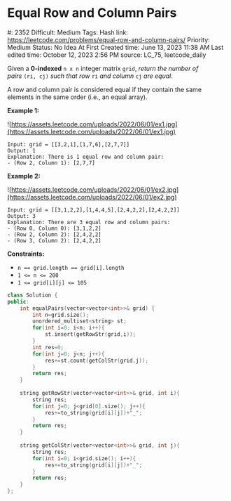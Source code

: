 # Equal Row and Column Pairs

#: 2352
Difficult: Medium
Tags: Hash
link: https://leetcode.com/problems/equal-row-and-column-pairs/
Priority: Medium
Status: No Idea At First
Created time: June 13, 2023 11:38 AM
Last edited time: October 12, 2023 2:56 PM
source: LC_75, leetcode_daily

Given a **0-indexed** `n x n` integer matrix `grid`, *return the number of pairs* `(ri, cj)` *such that row* `ri` *and column* `cj` *are equal*.

A row and column pair is considered equal if they contain the same elements in the same order (i.e., an equal array).

**Example 1:**

![https://assets.leetcode.com/uploads/2022/06/01/ex1.jpg](https://assets.leetcode.com/uploads/2022/06/01/ex1.jpg)

```
Input: grid = [[3,2,1],[1,7,6],[2,7,7]]
Output: 1
Explanation: There is 1 equal row and column pair:
- (Row 2, Column 1): [2,7,7]

```

**Example 2:**

![https://assets.leetcode.com/uploads/2022/06/01/ex2.jpg](https://assets.leetcode.com/uploads/2022/06/01/ex2.jpg)

```
Input: grid = [[3,1,2,2],[1,4,4,5],[2,4,2,2],[2,4,2,2]]
Output: 3
Explanation: There are 3 equal row and column pairs:
- (Row 0, Column 0): [3,1,2,2]
- (Row 2, Column 2): [2,4,2,2]
- (Row 3, Column 2): [2,4,2,2]

```

**Constraints:**

- `n == grid.length == grid[i].length`
- `1 <= n <= 200`
- `1 <= grid[i][j] <= 105`

```cpp
class Solution {
public:
    int equalPairs(vector<vector<int>>& grid) {
        int n=grid.size();
        unordered_multiset<string> st;
        for(int i=0; i<n; i++){
            st.insert(getRowStr(grid,i));
        }
        int res=0;
        for(int j=0; j<n; j++){
            res+=st.count(getColStr(grid,j));
        }
        return res;
    }
    
    string getRowStr(vector<vector<int>>& grid, int i){
        string res;
        for(int j=0; j<grid[0].size(); j++){
            res+=to_string(grid[i][j])+"_";
        }
        return res;
    }
    
    string getColStr(vector<vector<int>>& grid, int j){
        string res;
        for(int i=0; i<grid.size(); i++){
            res+=to_string(grid[i][j])+"_";
        }
        return res;
    }
};
```